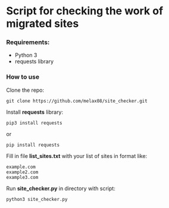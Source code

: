 # Script for checking the work of migrated sites

### Requirements:

* Python 3
* requests library

### How to use

Clone the repo:
```
git clone https://github.com/melax08/site_checker.git
```

Install **requests** library:

```
pip3 install requests
```

or

```
pip install requests
```

Fill in file **list_sites.txt** with your list of sites in format like:
```
example.com
example2.com
example3.com
```

Run **site_checker.py** in directory with script:
```
python3 site_checker.py
```
